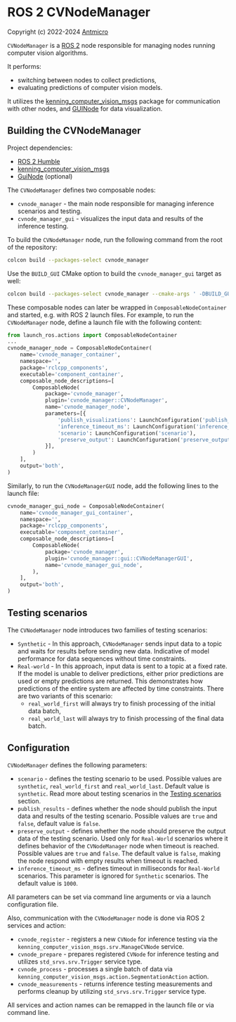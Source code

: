 # ROS 2 CVNodeManager

Copyright (c) 2022-2024 [Antmicro](https://www.antmicro.com)

`CVNodeManager` is a [ROS 2](https://github.com/ros2) node responsible for managing nodes running computer vision algorithms.

It performs:

* switching between nodes to collect predictions,
* evaluating predictions of computer vision models.

It utilizes the [kenning_computer_vision_msgs](https://github.com/antmicro/ros2-kenning-computer-vision-msgs) package for communication with other nodes, and [GUINode](https://github.com/antmicro/ros2-gui-node) for data visualization.

## Building the CVNodeManager

Project dependencies:

* [ROS 2 Humble](https://docs.ros.org/en/humble/index.html)
* [kenning_computer_vision_msgs](https://github.com/antmicro/ros2-kenning-computer-vision-msgs)
* [GuiNode](https://github.com/antmicro/ros2-gui-node) (optional)

The `CVNodeManager` defines two composable nodes:

* `cvnode_manager` - the main node responsible for managing inference scenarios and testing.
* `cvnode_manager_gui` - visualizes the input data and results of the inference testing.

To build the `CVNodeManager` node, run the following command from the root of the repository:

```bash
colcon build --packages-select cvnode_manager
```

Use the `BUILD_GUI` CMake option to build the `cvnode_manager_gui` target as well:

```bash
colcon build --packages-select cvnode_manager --cmake-args ' -DBUILD_GUI=ON'
```

These composable nodes can later be wrapped in `ComposableNodeContainer` and started, e.g. with ROS 2 launch files.
For example, to run the `CVNodeManager` node, define a launch file with the following content:

```python
from launch_ros.actions import ComposableNodeContainer
...
cvnode_manager_node = ComposableNodeContainer(
    name='cvnode_manager_container',
    namespace='',
    package='rclcpp_components',
    executable='component_container',
    composable_node_descriptions=[
        ComposableNode(
            package='cvnode_manager',
            plugin='cvnode_manager::CVNodeManager',
            name='cvnode_manager_node',
            parameters=[{
                'publish_visualizations': LaunchConfiguration('publish_visualizations'),
                'inference_timeout_ms': LaunchConfiguration('inference_timeout_ms'),
                'scenario': LaunchConfiguration('scenario'),
                'preserve_output': LaunchConfiguration('preserve_output'),
            }],
        )
    ],
    output='both',
)
```

Similarly, to run the `CVNodeManagerGUI` node, add the following lines to the launch file:
```python
cvnode_manager_gui_node = ComposableNodeContainer(
    name='cvnode_manager_gui_container',
    namespace='',
    package='rclcpp_components',
    executable='component_container',
    composable_node_descriptions=[
        ComposableNode(
            package='cvnode_manager',
            plugin='cvnode_manager::gui::CVNodeManagerGUI',
            name='cvnode_manager_gui_node',
        ),
    ],
    output='both',
)
```

## Testing scenarios

The `CVNodeManager` node introduces two families of testing scenarios:

* `Synthetic` - In this approach, `CVNodeManager` sends input data to a topic and waits for results before sending new data.
  Indicative of model performance for data sequences without time constraints.
* `Real-world` - In this approach, input data is sent to a topic at a fixed rate.
  If the model is unable to deliver predictions, either prior predictions are used or empty predictions are returned.
  This demonstrates how predictions of the entire system are affected by time constraints.
  There are two variants of this scenario:
  * `real_world_first` will always try to finish processing of the initial data batch,
  * `real_world_last` will always try to finish processing of the final data batch.

## Configuration

`CVNodeManager` defines the following parameters:

* `scenario` - defines the testing scenario to be used. Possible values are `synthetic`, `real_world_first` and `real_world_last`.
  Default value is `synthetic`.
  Read more about testing scenarios in the [Testing scenarios](#testing-scenarios) section.
* `publish_results` - defines whether the node should publish the input data and results of the testing scenario.
  Possible values are `true` and `false`, default value is `false`.
* `preserve_output` - defines whether the node should preserve the output data of the testing scenario.
  Used only for `Real-World` scenarios where it defines behavior of the `CVNodeManager` node when timeout is reached.
  Possible values are `true` and `false`.
  The default value is `false`, making the node respond with empty results when timeout is reached.
* `inference_timeout_ms` - defines timeout in milliseconds for `Real-World` scenarios.
  This parameter is ignored for `Synthetic` scenarios.
  The default value is `1000`.

All parameters can be set via command line arguments or via a launch configuration file.

Also, communication with the `CVNodeManager` node is done via ROS 2 services and action:

* `cvnode_register` - registers a new `CVNode` for inference testing via the `kenning_computer_vision_msgs.srv.ManageCVNode` service.
* `cvnode_prepare` - prepares registered `CVNode` for inference testing and utilizes `std_srvs.srv.Trigger` service type.
* `cvnode_process` - processes a single batch of data via `kenning_computer_vision_msgs.action.SegmentationAction` action.
* `cvnode_measurements` - returns inference testing measurements and performs cleanup by utilizing `std_srvs.srv.Trigger` service type.

All services and action names can be remapped in the launch file or via command line.
